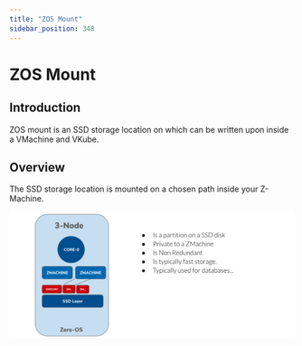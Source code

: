 ```yaml
---
title: "ZOS Mount"
sidebar_position: 348
---
```


<h1> ZOS Mount </h1>



## Introduction

ZOS mount is an SSD storage location on which can be written upon inside a VMachine and VKube.

## Overview

The SSD storage location is mounted on a chosen path inside your Z-Machine.

![](./img/zmount.jpg)